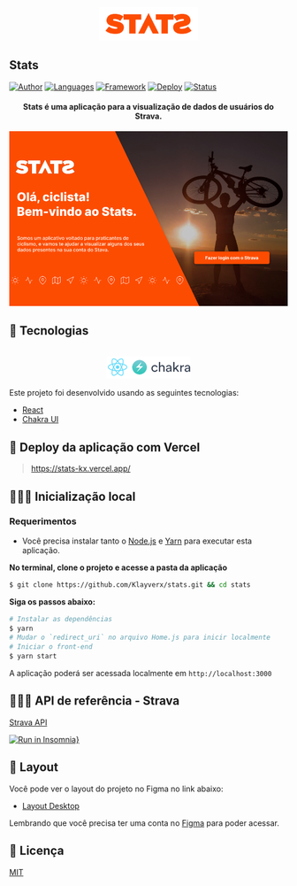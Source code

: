 <div align="center">
  <img src=".github/stats-logo.png" alt="Stats logo" width="180px">
</div>

## Stats

[![Author](https://img.shields.io/badge/author-Klayverx-FC4C02?style=flat-square)](https://github.com/Klayverx)
[![Languages](https://img.shields.io/github/languages/count/Klayverx/stats?color=%FC4C02&style=flat-square)](#)
[![Framework](https://img.shields.io/badge/React-Framework-blue?style=flat-square)](https://reactjs.org)
[![Deploy](https://img.shields.io/badge/Vercel-Deploy-FC4C02?style=flat-square)](https://reactjs.org)
[![Status](https://img.shields.io/badge/Status-Em%20desenvolvimento-FC4C02?style=flat-square)](https://vercel.com/)

<h4 align="center">
  Stats é uma aplicação para a visualização de dados de usuários do Strava.
</h4>

![Stats preview](.github/app-preview.png)

## 🧪 Tecnologias
<div align="center">
  <br />
  <img src=".github/tech-logos.png" alt="Technologies used">
</div>

Este projeto foi desenvolvido usando as seguintes tecnologias:

- [React](https://reactjs.org)
- [Chakra UI](https://chakra-ui.com/)

## 🚀 Deploy da aplicação com Vercel

> https://stats-kx.vercel.app/

## 👨🏽‍💻 Inicialização local

### Requerimentos

- Você precisa instalar tanto o [Node.js](https://nodejs.org/en/download/) e [Yarn](https://yarnpkg.com/) para executar esta aplicação.

**No terminal, clone o projeto e acesse a pasta da aplicação**

```bash
$ git clone https://github.com/Klayverx/stats.git && cd stats
```

**Siga os passos abaixo:**
```bash
# Instalar as dependências
$ yarn
# Mudar o `redirect_uri` no arquivo Home.js para inicir localmente 
# Iniciar o front-end
$ yarn start
```

A aplicação poderá ser acessada localmente em `http://localhost:3000`

## 🚴🏽‍♂️ API de referência - Strava

[Strava API](https://developers.strava.com/docs/reference/)

[![Run in Insomnia}](https://insomnia.rest/images/run.svg)](https://insomnia.rest/run/?label=Strava%20API&uri=https%3A%2F%2Fraw.githubusercontent.com%2FKlayverx%2Fstats%2Fmaster%2Fstrava-api.json)

## 🔖 Layout

Você pode ver o layout do projeto no Figma no link abaixo:

- [Layout Desktop](https://www.figma.com/file/6N8Nvz5j3lWwAnEXITIZw6/STATS?node-id=0%3A1) 

Lembrando que você precisa ter uma conta no [Figma](http://figma.com/) para poder acessar.

## 📝 Licença

[MIT](https://choosealicense.com/licenses/mit/)
